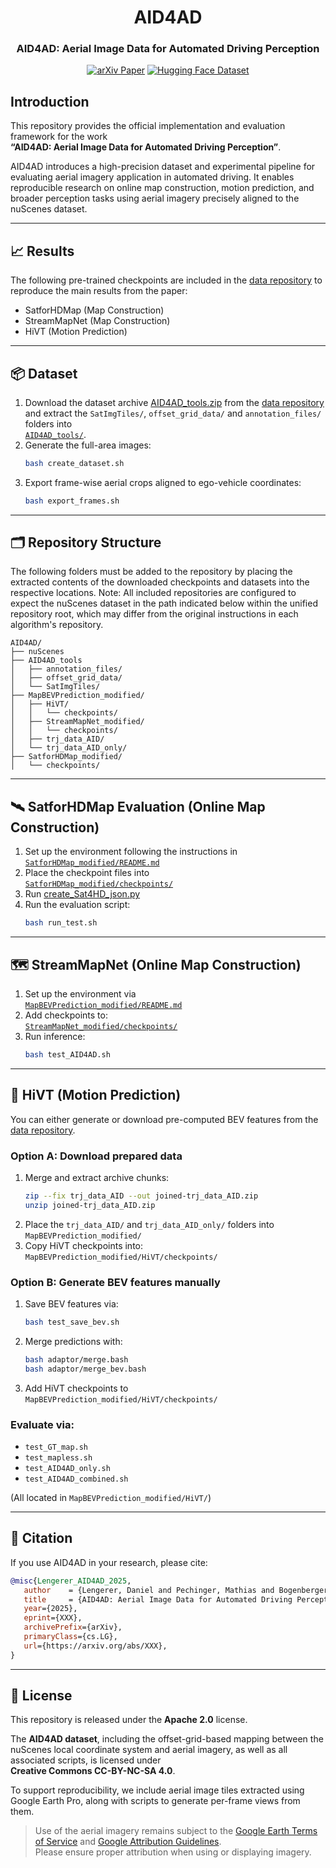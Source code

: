 <div align="center">
  <h1>AID4AD</h1>
  
  <h3> AID4AD: Aerial Image Data for Automated Driving Perception </h3>
  
  <a href="https://arxiv.org/pdf/2508.02140"><img src="https://img.shields.io/badge/arXiv-Paper-brightgreen.svg" alt="arXiv Paper"></a>
  <a href="https://huggingface.co/datasets/dlengerer/AID4AD/tree/main"><img src="https://img.shields.io/badge/%F0%9F%A4%97%20Dataset-HuggingFace-blue.svg" alt="Hugging Face Dataset"></a>

</div>

## Introduction

This repository provides the official implementation and evaluation framework for the work  
**“AID4AD: Aerial Image Data for Automated Driving Perception”**.

AID4AD introduces a high-precision dataset and experimental pipeline for evaluating aerial imagery application in automated driving. It enables reproducible research on online map construction, motion prediction, and broader perception tasks using aerial imagery precisely aligned to the nuScenes dataset.

---

## 📈 Results

The following pre-trained checkpoints are included in the [data repository](https://huggingface.co/datasets/dlengerer/AID4AD/tree/main) to reproduce the main results from the paper:

- SatforHDMap (Map Construction)
- StreamMapNet (Map Construction)
- HiVT (Motion Prediction)

---

## 📦 Dataset

1. Download the dataset archive [AID4AD_tools.zip](https://huggingface.co/datasets/dlengerer/AID4AD/resolve/main/AID4AD_tools.zip?download=true) from the [data repository](https://huggingface.co/datasets/dlengerer/AID4AD/tree/main) and extract the `SatImgTiles/`, `offset_grid_data/` and `annotation_files/` folders into  
   [`AID4AD_tools/`](AID4AD_tools).
2. Generate the full-area images:
   ```bash
   bash create_dataset.sh
   ```
3. Export frame-wise aerial crops aligned to ego-vehicle coordinates:
   ```bash
   bash export_frames.sh
   ```

---

## 🗂️ Repository Structure

The following folders must be added to the repository by placing the extracted contents of the downloaded checkpoints and datasets into the respective locations.
Note: All included repositories are configured to expect the nuScenes dataset in the path indicated below within the unified repository root, which may differ from the original instructions in each algorithm's repository.

```
AID4AD/
├── nuScenes                     
├── AID4AD_tools
│   ├── annotation_files/    
│   ├── offset_grid_data/ 
│   └── SatImgTiles/               
├── MapBEVPrediction_modified/
│   ├── HiVT/
│   │   └── checkpoints/           
│   ├── StreamMapNet_modified/
│   │   └── checkpoints/            
│   ├── trj_data_AID/               
│   └── trj_data_AID_only/       
├── SatforHDMap_modified/
│   └── checkpoints/
```

---

## 🛰️ SatforHDMap Evaluation (Online Map Construction)

1. Set up the environment following the instructions in  
   [`SatforHDMap_modified/README.md`](SatforHDMap_modified/README.md)
2. Place the checkpoint files into  
   [`SatforHDMap_modified/checkpoints/`](SatforHDMap_modified/checkpoints/)
3. Run [create_Sat4HD_json.py](AID4AD_tools/scripts/create_Sat4HD_json.py)
4. Run the evaluation script:  
   ```bash
   bash run_test.sh
   ```

---

## 🗺️ StreamMapNet (Online Map Construction)

1. Set up the environment via  
   [`MapBEVPrediction_modified/README.md`](MapBEVPrediction_modified/README.md)
2. Add checkpoints to:  
   [`StreamMapNet_modified/checkpoints/`](MapBEVPrediction_modified/StreamMapNet_modified/checkpoints/)
3. Run inference:
   ```bash
   bash test_AID4AD.sh
   ```

---

## 🔮 HiVT (Motion Prediction)

You can either generate or download pre-computed BEV features from the [data repository](https://huggingface.co/datasets/dlengerer/AID4AD/tree/main).

### Option A: Download prepared data

1. Merge and extract archive chunks:
   ```bash
   zip --fix trj_data_AID --out joined-trj_data_AID.zip
   unzip joined-trj_data_AID.zip
   ```
2. Place the `trj_data_AID/` and `trj_data_AID_only/` folders into  
   `MapBEVPrediction_modified/`
3. Copy HiVT checkpoints into:  
   `MapBEVPrediction_modified/HiVT/checkpoints/`

### Option B: Generate BEV features manually

1. Save BEV features via:
   ```bash
   bash test_save_bev.sh
   ```
2. Merge predictions with:
   ```bash
   bash adaptor/merge.bash
   bash adaptor/merge_bev.bash
   ```
3. Add HiVT checkpoints to  
   `MapBEVPrediction_modified/HiVT/checkpoints/`

### Evaluate via:

- `test_GT_map.sh`  
- `test_mapless.sh`  
- `test_AID4AD_only.sh`  
- `test_AID4AD_combined.sh`  

(All located in `MapBEVPrediction_modified/HiVT/`)

---

## 📄 Citation

If you use AID4AD in your research, please cite:

```bibtex
@misc{Lengerer_AID4AD_2025,
   author    = {Lengerer, Daniel and Pechinger, Mathias and Bogenberger, Klaus and Markgraf, Carsten},
   title     = {AID4AD: Aerial Image Data for Automated Driving Perception},
   year={2025},
   eprint={XXX},
   archivePrefix={arXiv},
   primaryClass={cs.LG},
   url={https://arxiv.org/abs/XXX}, 
}
```

---

## 📜 License

This repository is released under the **Apache 2.0** license.

The **AID4AD dataset**, including the offset-grid-based mapping between the nuScenes local coordinate system and aerial imagery, as well as all associated scripts, is licensed under  
**Creative Commons CC-BY-NC-SA 4.0**.

To support reproducibility, we include aerial image tiles extracted using Google Earth Pro, along with scripts to generate per-frame views from them.

> Use of the aerial imagery remains subject to the [Google Earth Terms of Service](https://earthengine.google.com/terms/) and [Google Attribution Guidelines](https://about.google/brand-resource-center/products-and-services/geo-guidelines/).  
> Please ensure proper attribution when using or displaying imagery.